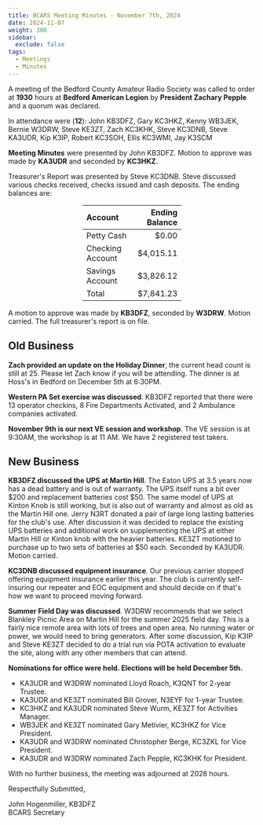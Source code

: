 ```yaml
---
title: BCARS Meeting Minutes - November 7th, 2024
date: 2024-11-07
weight: 300
sidebar:
  exclude: false
tags:
  - Meetings
  - Minutes
---
```


A meeting of the Bedford County Amateur Radio Society was called to order at **1930** hours at **Bedford American Legion** by **President Zachary Pepple** and a quorum was declared.

In attendance were (**12**): <!--more--> John KB3DFZ, Gary KC3HKZ,  Kenny WB3JEK, Bernie W3DRW, Steve KE3ZT, Zach KC3KHK, Steve KC3DNB, Steve KA3UDR, Kip K3IP, Robert KC3SOH, Ellis KC3WMI, Jay K3SCM

**Meeting Minutes** were presented by John KB3DFZ. Motion to approve was made by **KA3UDR** and seconded by **KC3HKZ**.

Treasurer's Report was presented by Steve KC3DNB. Steve discussed various checks received, checks issued and cash deposits. The ending balances are:


<p><div style="margin-left: auto;
            margin-right: auto;
            width: 40%;">


|  Account          | Ending Balance |
|:------------------|---------------:|
| Petty Cash        |          $0.00 |
| Checking Account  |      $4,015.11 |
| Savings Account   |      $3,826.12 |
| Total             |      $7,841.23 |


</div></p>


A motion to approve was made by **KB3DFZ**, seconded by **W3DRW**. Motion carried. The full treasurer's report is on file.

## Old Business

**Zach provided an update on the Holiday Dinner**, the current head count is still at 25. Please let Zach know
if you will be attending. The dinner is at Hoss's in Bedford on December 5th at 6:30PM. 

**Western PA Set exercise was discussed**. KB3DFZ reported that there were 13 operator checkins, 8 Fire Departments Activated, and 2 Ambulance companies activated. 

**November 9th is our next VE session and workshop**. The VE session is at 9:30AM, the workshop is at 11 AM. We have 2 registered test takers.

## New Business

**KB3DFZ discussed the UPS at Martin Hill**. The Eaton UPS at 3.5 years now has a dead battery and is out of warranty. The UPS itself runs a bit over $200 and replacement batteries cost $50. The same model of UPS at Kinton Knob is still working, but is also out of warranty and almost as old as the Martin Hill one. Jerry N3RT donated a pair of large long lasting batteries for the club's use. After discussion it was decided to replace the existing UPS batteries and additional work on supplementing the UPS at either Martin Hill or Kinton knob with the heavier batteries.  KE3ZT motioned to purchase up to two sets of batteries at $50 each. Seconded by KA3UDR. Motion carried.

**KC3DNB discussed equipment insurance**. Our previous carrier stopped offering equipment insurance earlier this year. The club is currently self-insuring our repeater and EOC equipment and should decide on if that's how we want to proceed moving forward.

**Summer Field Day was discussed**. W3DRW recommends that we select Blankley Picnic Area on Martin Hill for the summer 2025 field day. This is a fairly nice remote area with lots of trees and open area. No running water or power, we would need to bring generators. After some discussion, Kip K3IP and Steve KE3ZT decided to do a trial run via POTA activation to evaluate the site, along with any other members that can attend. 

**Nominations for office were held. Elections will be held December 5th.**

- KA3UDR and W3DRW nominated Lloyd Roach, K3QNT for 2-year Trustee.
- KA3UDR and KE3ZT nominated Bill Grover, N3EYF for 1-year Trustee.
- KC3HKZ and KA3UDR nominated Steve Wurm, KE3ZT for Activities Manager.
- WB3JEK and KE3ZT nominated Gary Metivier, KC3HKZ for Vice President.
- KA3UDR and W3DRW nominated Christopher Berge, KC3ZKL for Vice President.
- KA3UDR and W3DRW nominated Zach Pepple, KC3KHK for President.


With no further business, the meeting was adjourned at 2028 hours.

Respectfully Submitted,  


John Hogenmiller, KB3DFZ  
BCARS Secretary  
 
